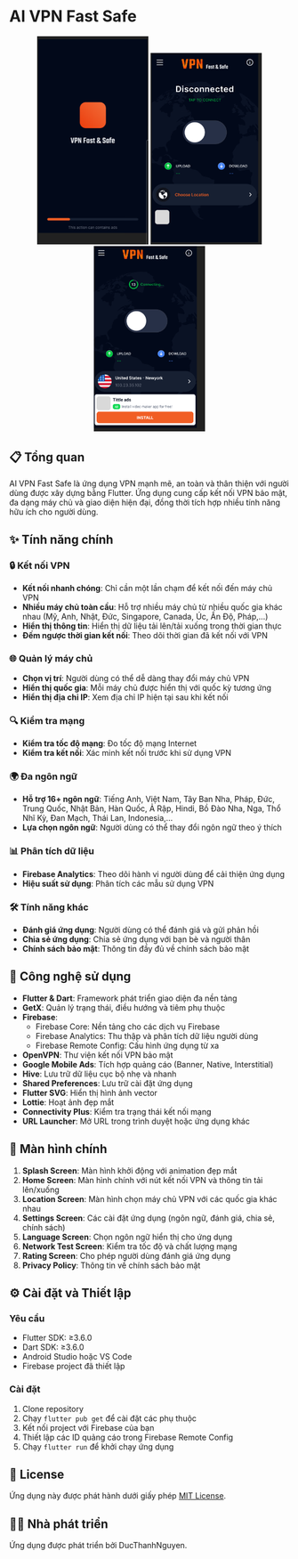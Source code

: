 # AI VPN Fast Safe

<p align="center">
  <img src="screenshot/image.png" width="200" />
  <img src="screenshot/image1.png" width="200" />
  <img src="screenshot/image2.png" width="200" />
</p>

## 📋 Tổng quan

AI VPN Fast Safe là ứng dụng VPN mạnh mẽ, an toàn và thân thiện với người dùng được xây dựng bằng Flutter. Ứng dụng cung cấp kết nối VPN bảo mật, đa dạng máy chủ và giao diện hiện đại, đồng thời tích hợp nhiều tính năng hữu ích cho người dùng.

## ✨ Tính năng chính

### 🔒 Kết nối VPN

- **Kết nối nhanh chóng**: Chỉ cần một lần chạm để kết nối đến máy chủ VPN
- **Nhiều máy chủ toàn cầu**: Hỗ trợ nhiều máy chủ từ nhiều quốc gia khác nhau (Mỹ, Anh, Nhật, Đức, Singapore, Canada, Úc, Ấn Độ, Pháp,...)
- **Hiển thị thông tin**: Hiển thị dữ liệu tải lên/tải xuống trong thời gian thực
- **Đếm ngược thời gian kết nối**: Theo dõi thời gian đã kết nối với VPN

### 🌐 Quản lý máy chủ

- **Chọn vị trí**: Người dùng có thể dễ dàng thay đổi máy chủ VPN
- **Hiển thị quốc gia**: Mỗi máy chủ được hiển thị với quốc kỳ tương ứng
- **Hiển thị địa chỉ IP**: Xem địa chỉ IP hiện tại sau khi kết nối

### 🔍 Kiểm tra mạng

- **Kiểm tra tốc độ mạng**: Đo tốc độ mạng Internet
- **Kiểm tra kết nối**: Xác minh kết nối trước khi sử dụng VPN

### 🌍 Đa ngôn ngữ

- **Hỗ trợ 16+ ngôn ngữ**: Tiếng Anh, Việt Nam, Tây Ban Nha, Pháp, Đức, Trung Quốc, Nhật Bản, Hàn Quốc, Ả Rập, Hindi, Bồ Đào Nha, Nga, Thổ Nhĩ Kỳ, Đan Mạch, Thái Lan, Indonesia,...
- **Lựa chọn ngôn ngữ**: Người dùng có thể thay đổi ngôn ngữ theo ý thích

### 📊 Phân tích dữ liệu

- **Firebase Analytics**: Theo dõi hành vi người dùng để cải thiện ứng dụng
- **Hiệu suất sử dụng**: Phân tích các mẫu sử dụng VPN

### 🛠️ Tính năng khác

- **Đánh giá ứng dụng**: Người dùng có thể đánh giá và gửi phản hồi
- **Chia sẻ ứng dụng**: Chia sẻ ứng dụng với bạn bè và người thân
- **Chính sách bảo mật**: Thông tin đầy đủ về chính sách bảo mật

## 🔧 Công nghệ sử dụng

- **Flutter & Dart**: Framework phát triển giao diện đa nền tảng
- **GetX**: Quản lý trạng thái, điều hướng và tiêm phụ thuộc
- **Firebase**:
  - Firebase Core: Nền tảng cho các dịch vụ Firebase
  - Firebase Analytics: Thu thập và phân tích dữ liệu người dùng
  - Firebase Remote Config: Cấu hình ứng dụng từ xa
- **OpenVPN**: Thư viện kết nối VPN bảo mật
- **Google Mobile Ads**: Tích hợp quảng cáo (Banner, Native, Interstitial)
- **Hive**: Lưu trữ dữ liệu cục bộ nhẹ và nhanh
- **Shared Preferences**: Lưu trữ cài đặt ứng dụng
- **Flutter SVG**: Hiển thị hình ảnh vector
- **Lottie**: Hoạt ảnh đẹp mắt
- **Connectivity Plus**: Kiểm tra trạng thái kết nối mạng
- **URL Launcher**: Mở URL trong trình duyệt hoặc ứng dụng khác

## 📱 Màn hình chính

1. **Splash Screen**: Màn hình khởi động với animation đẹp mắt
2. **Home Screen**: Màn hình chính với nút kết nối VPN và thông tin tải lên/xuống
3. **Location Screen**: Màn hình chọn máy chủ VPN với các quốc gia khác nhau
4. **Settings Screen**: Các cài đặt ứng dụng (ngôn ngữ, đánh giá, chia sẻ, chính sách)
5. **Language Screen**: Chọn ngôn ngữ hiển thị cho ứng dụng
6. **Network Test Screen**: Kiểm tra tốc độ và chất lượng mạng
7. **Rating Screen**: Cho phép người dùng đánh giá ứng dụng
8. **Privacy Policy**: Thông tin về chính sách bảo mật

## ⚙️ Cài đặt và Thiết lập

### Yêu cầu

- Flutter SDK: ≥3.6.0
- Dart SDK: ≥3.6.0
- Android Studio hoặc VS Code
- Firebase project đã thiết lập

### Cài đặt

1. Clone repository
2. Chạy `flutter pub get` để cài đặt các phụ thuộc
3. Kết nối project với Firebase của bạn
4. Thiết lập các ID quảng cáo trong Firebase Remote Config
5. Chạy `flutter run` để khởi chạy ứng dụng

## 📄 License

Ứng dụng này được phát hành dưới giấy phép [MIT License](LICENSE).

## 👨‍💻 Nhà phát triển

Ứng dụng được phát triển bởi DucThanhNguyen.
